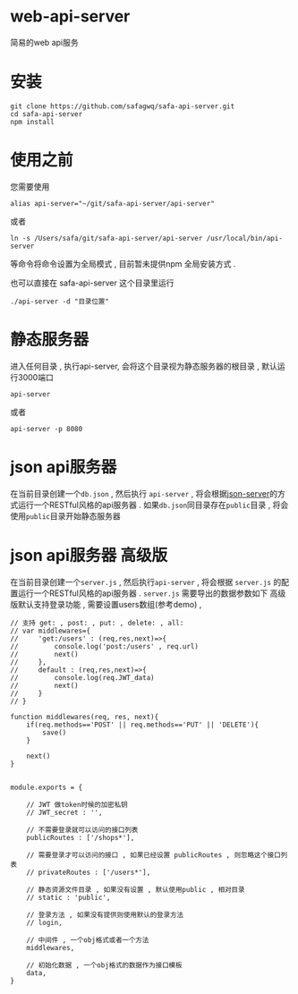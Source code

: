 # web-api-server
简易的web api服务

# 安装
```
git clone https://github.com/safagwq/safa-api-server.git
cd safa-api-server
npm install
```

# 使用之前
您需要使用
```
alias api-server="~/git/safa-api-server/api-server"
```
或者
```
ln -s /Users/safa/git/safa-api-server/api-server /usr/local/bin/api-server
```
等命令将命令设置为全局模式 , 目前暂未提供npm 全局安装方式 .

也可以直接在 safa-api-server 这个目录里运行 
```
./api-server -d "目录位置"
```


# 静态服务器
进入任何目录 , 执行api-server, 会将这个目录视为静态服务器的根目录 , 默认运行3000端口

```
api-server
```
或者
```
api-server -p 8080
```



# json api服务器
在当前目录创建一个```db.json``` , 然后执行 ```api-server``` , 将会根据[json-server](https://github.com/typicode/json-server)的方式运行一个RESTful风格的api服务器 .
如果```db.json```同目录存在```public```目录 , 将会使用```public```目录开始静态服务器



# json api服务器 高级版
在当前目录创建一个```server.js``` , 然后执行```api-server``` , 将会根据 ```server.js``` 的配置运行一个RESTful风格的api服务器 .
```server.js``` 需要导出的数据参数如下
高级版默认支持登录功能 , 需要设置users数组(参考demo) , 

```
// 支持 get: , post: , put: , delete: , all:
// var middlewares={
//     'get:/users' : (req,res,next)=>{
//         console.log('post:/users' , req.url)
//         next()
//     },
//     default : (req,res,next)=>{
//         console.log(req.JWT_data)
//         next()
//     }
// }

function middlewares(req, res, next){
    if(req.methods=='POST' || req.methods=='PUT' || 'DELETE'){
        save()
    }

    next()
}


module.exports = {

    // JWT 做token时候的加密私钥
    // JWT_secret : '',

    // 不需要登录就可以访问的接口列表
    publicRoutes : ['/shops*'],

    // 需要登录才可以访问的接口 , 如果已经设置 publicRoutes , 则忽略这个接口列表
    // privateRoutes : ['/users*'],

    // 静态资源文件目录 , 如果没有设置 , 默认使用public , 相对目录
    // static : 'public',

    // 登录方法 , 如果没有提供则使用默认的登录方法
    // login,

    // 中间件 , 一个obj格式或者一个方法
    middlewares,

    // 初始化数据 , 一个obj格式的数据作为接口模板
    data,
}

```

